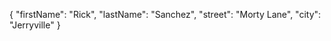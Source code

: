 {
    "firstName": "Rick",
    "lastName": "Sanchez",
    "street": "Morty Lane",
    "city": "Jerryville"
}